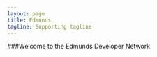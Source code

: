 ```yaml
---
layout: page
title: Edmunds
tagline: Supporting tagline
---
```


###Welcome to the Edmunds Developer Network






